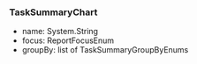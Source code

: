### TaskSummaryChart
- name: System.String
- focus: ReportFocusEnum
- groupBy: list of TaskSummaryGroupByEnums
